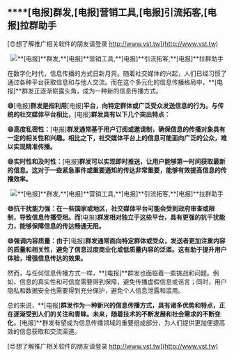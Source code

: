 ## ****[电报]**群发,**[电报]**营销工具,**[电报]**引流拓客,**[电报]**拉群助手**

[😍想了解推广相关软件的朋友请登录 http://www.vst.tw](http://www.vst.tw)

 <center><img src="https://vst.tw/MP4/tuiguang/png/3.png" alt="**[电报]**群发,**[电报]**营销工具,**[电报]**引流拓客,**[电报]**拉群助手"></center>

在数字化时代，信息传播的方式日新月异。随着社交媒体的兴起，人们已经习惯了通过各种平台获取信息和与他人交流。而在这个多元化的信息传播格局中，**[电报]**群发正逐渐崭露头角，成为一种新的信息传播方式。

**😄**[电报]**群发是指利用**[电报]**平台，向特定群体或广泛受众发送信息的行为。与传统的社交媒体平台相比，**[电报]**群发具有以下几个突出特点：**

**😄高度私密性：**[电报]**群发通常基于用户订阅或邀请制，确保信息的传播对象具有一定的相关性和兴趣。相比之下，社交媒体平台上的信息可能面向广泛的公众，难以实现精准传播。**

**😄实时性和及时性：**[电报]**群发可以实现即时推送，让用户能够第一时间获取最新的信息。这对于一些紧急事件或重要通知的传达非常重要，能够有效提高信息的传播效率。**

 <center><img src="https://vst.tw/MP4/tuiguang/png/2.png" alt="**[电报]**群发,**[电报]**营销工具,**[电报]**引流拓客,**[电报]**拉群助手"></center>

**😄抗干扰能力强：在一些国家或地区，社交媒体平台可能会受到政府审查或限制，导致信息传播受阻。而**[电报]**群发相对独立于这些平台，具有更强的抗干扰能力，能够保障信息的传达畅通无阻。**

**😄强调内容质量：由于**[电报]**群发通常面向特定群体或受众，发送者更加注重内容的质量和相关性，避免了信息过度商业化或低质量内容的泛滥。这有助于提升用户体验，增强信息传达的效果。**

然而，与任何信息传播方式一样，**[电报]**群发也面临着一些挑战和问题。例如，信息的真实性和可信度需要得到保障，避免传播虚假信息或谣言；同时，用户隐私和数据安全也需要得到充分保护，避免个人信息泄露和滥用。

总的来说，**[电报]**群发作为一种新兴的信息传播方式，具有诸多优势和特点，正在逐渐受到人们的关注和青睐。未来，随着技术的不断发展和社会需求的不断变化，**[电报]**群发有望成为信息传播领域的重要组成部分，为人们提供更加便捷高效的信息获取和交流渠道。

[😍想了解推广相关软件的朋友请登录 http://www.vst.tw](http://www.vst.tw)



